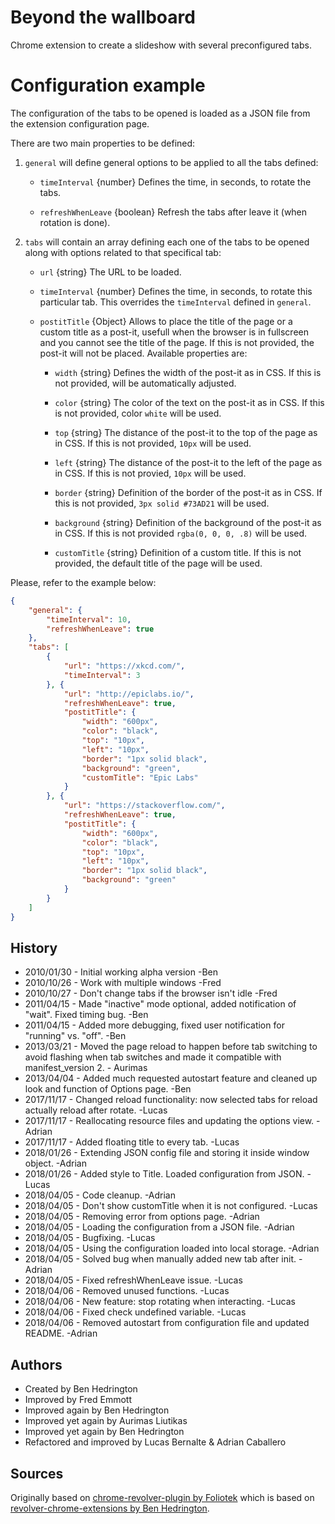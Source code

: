 # Beyond the wallboard
Chrome extension to create a slideshow with several preconfigured tabs.

# Configuration example

The configuration of the tabs to be opened is loaded as a JSON file from the extension configuration page.

There are two main properties to be defined:

1. ```general``` will define general options to be applied to all the tabs defined:

    * ```timeInterval``` {number} Defines the time, in seconds, to rotate the tabs.

    * ```refreshWhenLeave``` {boolean} Refresh the tabs after leave it (when rotation is done).

2. ```tabs``` will contain an array defining each one of the tabs to be opened along with options related to that specifical tab:

    * ```url``` {string} The URL to be loaded.

    * ```timeInterval``` {number} Defines the time, in seconds, to rotate this particular tab. This overrides the ```timeInterval``` defined in ```general```.

    * ```postitTitle``` {Object} Allows to place the title of the page or a custom title as a post-it, usefull when the browser is in fullscreen and you cannot see the title of the page. If this is not provided, the post-it will not be placed. Available properties are:

        * ```width``` {string} Defines the width of the post-it as in CSS. If this is not provided, will be automatically adjusted.

        * ```color``` {string} The color of the text on the post-it as in CSS. If this is not provided, color ```white``` will be used.

        * ```top``` {string} The distance of the post-it to the top of the page as in CSS. If this is not provided, ```10px``` will be used.

        * ```left``` {string} The distance of the post-it to the left of the page as in CSS. If this is not provied, ```10px``` will be used.

        * ```border``` {string} Definition of the border of the post-it as in CSS. If this is not provided, ```3px solid #73AD21``` will be used.

        * ```background``` {string} Definition of the background of the post-it as in CSS. If this is not provided ```rgba(0, 0, 0, .8)``` will be used.

        * ```customTitle``` {string} Definition of a custom title. If this is not provided, the default title of the page will be used.

Please, refer to the example below:

```json
{
    "general": {
        "timeInterval": 10,
        "refreshWhenLeave": true
    },
    "tabs": [
        {
            "url": "https://xkcd.com/",
            "timeInterval": 3
        }, {
            "url": "http://epiclabs.io/",
            "refreshWhenLeave": true,
            "postitTitle": {
                "width": "600px",
                "color": "black",
                "top": "10px",
                "left": "10px",
                "border": "1px solid black",
                "background": "green",
                "customTitle": "Epic Labs"
            }
        }, {
            "url": "https://stackoverflow.com/",
            "refreshWhenLeave": true,
            "postitTitle": {
                "width": "600px",
                "color": "black",
                "top": "10px",
                "left": "10px",
                "border": "1px solid black",
                "background": "green"
            }
        }
    ]
}
```

## History

- 2010/01/30 - Initial working alpha version -Ben
- 2010/10/26 - Work with multiple windows -Fred
- 2010/10/27 - Don't change tabs if the browser isn't idle -Fred
- 2011/04/15 - Made "inactive" mode optional, added notification of "wait". Fixed timing bug. -Ben
- 2011/04/15 - Added more debugging, fixed user notification for "running" vs. "off". -Ben
- 2013/03/21 - Moved the page reload to happen before tab switching to avoid flashing when tab switches and made it compatible with manifest_version 2. - Aurimas
- 2013/04/04 - Added much requested autostart feature and cleaned up look and function of Options page. -Ben
- 2017/11/17 - Changed reload functionality: now selected tabs for reload actually reload after rotate. -Lucas
- 2017/11/17 - Reallocating resource files and updating the options view. -Adrian
- 2017/11/17 - Added floating title to every tab. -Lucas
- 2018/01/26 - Extending JSON config file and storing it inside window object. -Adrian
- 2018/01/26 - Added style to Title. Loaded configuration from JSON. -Lucas
- 2018/04/05 - Code cleanup. -Adrian
- 2018/04/05 - Don't show customTitle when it is not configured. -Lucas
- 2018/04/05 - Removing error from options page. -Adrian
- 2018/04/05 - Loading the configuration from a JSON file. -Adrian
- 2018/04/05 - Bugfixing. -Lucas
- 2018/04/05 - Using the configuration loaded into local storage. -Adrian
- 2018/04/05 - Solved bug when manually added new tab after init. -Adrian
- 2018/04/05 - Fixed refreshWhenLeave issue. -Lucas
- 2018/04/06 - Removed unused functions. -Lucas
- 2018/04/06 - New feature: stop rotating when interacting. -Lucas
- 2018/04/06 - Fixed check undefined variable. -Lucas
- 2018/04/06 - Removed autostart from configuration file and updated README. -Adrian

## Authors

- Created by Ben Hedrington
- Improved by Fred Emmott
- Improved again by Ben Hedrington
- Improved yet again by Aurimas Liutikas
- Improved yet again by Ben Hedrington
- Refactored and improved by Lucas Bernalte & Adrian Caballero

## Sources
Originally based on [chrome-revolver-plugin by Foliotek](https://github.com/Foliotek/chrome-revolver-plugin) which is based on [revolver-chrome-extensions by Ben Hedrington](https://code.google.com/archive/p/revolver-chrome-extensions/).
